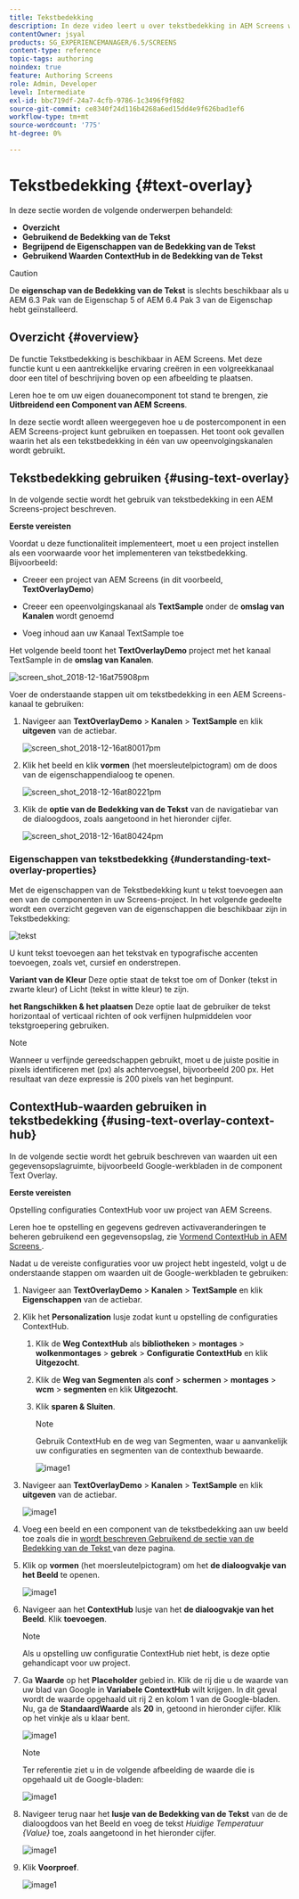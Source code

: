```yaml
---
title: Tekstbedekking
description: In deze video leert u over tekstbedekking in AEM Screens waarmee u een aantrekkelijke ervaring kunt creëren in een Volgkanaal door een titel of een beschrijving boven op een afbeelding op te geven.
contentOwner: jsyal
products: SG_EXPERIENCEMANAGER/6.5/SCREENS
content-type: reference
topic-tags: authoring
noindex: true
feature: Authoring Screens
role: Admin, Developer
level: Intermediate
exl-id: bbc719df-24a7-4cfb-9786-1c3496f9f082
source-git-commit: ce8340f24d116b4268a6ed15dd4e9f626bad1ef6
workflow-type: tm+mt
source-wordcount: '775'
ht-degree: 0%

---
```


# Tekstbedekking {#text-overlay}

In deze sectie worden de volgende onderwerpen behandeld:

* **Overzicht**
* **Gebruikend de Bedekking van de Tekst**
* **Begrijpend de Eigenschappen van de Bedekking van de Tekst**
* **Gebruikend Waarden ContextHub in de Bedekking van de Tekst**

>[!CAUTION]
>
>De **eigenschap van de Bedekking van de Tekst** is slechts beschikbaar als u AEM 6.3 Pak van de Eigenschap 5 of AEM 6.4 Pak 3 van de Eigenschap hebt geïnstalleerd.

## Overzicht {#overview}

De functie Tekstbedekking is beschikbaar in AEM Screens. Met deze functie kunt u een aantrekkelijke ervaring creëren in een volgreekkanaal door een titel of beschrijving boven op een afbeelding te plaatsen.

Leren hoe te om uw eigen douanecomponent tot stand te brengen, zie **Uitbreidend een Component van AEM Screens**.

In deze sectie wordt alleen weergegeven hoe u de postercomponent in een AEM Screens-project kunt gebruiken en toepassen. Het toont ook gevallen waarin het als een tekstbedekking in één van uw opeenvolgingskanalen wordt gebruikt.

## Tekstbedekking gebruiken {#using-text-overlay}

In de volgende sectie wordt het gebruik van tekstbedekking in een AEM Screens-project beschreven.

**Eerste vereisten**

Voordat u deze functionaliteit implementeert, moet u een project instellen als een voorwaarde voor het implementeren van tekstbedekking. Bijvoorbeeld:

* Creeer een project van AEM Screens (in dit voorbeeld, **TextOverlayDemo**)

* Creeer een opeenvolgingskanaal als **TextSample** onder de **omslag van Kanalen** wordt genoemd

* Voeg inhoud aan uw **&#x200B;**&#x200B;Kanaal TextSample toe

Het volgende beeld toont het **TextOverlayDemo** project met het **&#x200B;**&#x200B;kanaal TextSample in de **omslag van Kanalen**.

![ screen_shot_2018-12-16at75908pm ](assets/screen_shot_2018-12-16at75908pm.png)

Voer de onderstaande stappen uit om tekstbedekking in een AEM Screens-kanaal te gebruiken:

1. Navigeer aan **TextOverlayDemo** > **Kanalen** > **TextSample** en klik **uitgeven** van de actiebar.

   ![ screen_shot_2018-12-16at80017pm ](assets/screen_shot_2018-12-16at80017pm.png)

1. Klik het beeld en klik **vormen** (het moersleutelpictogram) om de doos van de eigenschappendialoog te openen.

   ![ screen_shot_2018-12-16at80221pm ](assets/screen_shot_2018-12-16at80221pm.png)

1. Klik de **optie van de Bedekking van de Tekst** van de navigatiebar van de dialoogdoos, zoals aangetoond in het hieronder cijfer.

   ![ screen_shot_2018-12-16at80424pm ](assets/screen_shot_2018-12-16at80424pm.png)

### Eigenschappen van tekstbedekking {#understanding-text-overlay-properties}

Met de eigenschappen van de Tekstbedekking kunt u tekst toevoegen aan een van de componenten in uw Screens-project. In het volgende gedeelte wordt een overzicht gegeven van de eigenschappen die beschikbaar zijn in Tekstbedekking:

![ tekst ](assets/text.gif)

U kunt tekst toevoegen aan het tekstvak en typografische accenten toevoegen, zoals vet, cursief en onderstrepen.

**Variant van de Kleur** Deze optie staat de tekst toe om of Donker (tekst in zwarte kleur) of Licht (tekst in witte kleur) te zijn.

**het Rangschikken &amp; het plaatsen** Deze optie laat de gebruiker de tekst horizontaal of verticaal richten of ook verfijnen hulpmiddelen voor tekstgroepering gebruiken.

>[!NOTE]
>
>Wanneer u verfijnde gereedschappen gebruikt, moet u de juiste positie in pixels identificeren met (px) als achtervoegsel, bijvoorbeeld 200 px. Het resultaat van deze expressie is 200 pixels van het beginpunt.

## ContextHub-waarden gebruiken in tekstbedekking {#using-text-overlay-context-hub}

In de volgende sectie wordt het gebruik beschreven van waarden uit een gegevensopslagruimte, bijvoorbeeld Google-werkbladen in de component Text Overlay.

**Eerste vereisten**

Opstelling configuraties ContextHub voor uw project van AEM Screens.

Leren hoe te opstelling en gegevens gedreven activaveranderingen te beheren gebruikend een gegevensopslag, zie [ Vormend ContextHub in AEM Screens ](https://experienceleague.adobe.com/nl/docs/experience-manager-screens/user-guide/developing/configuring-context-hub).

Nadat u de vereiste configuraties voor uw project hebt ingesteld, volgt u de onderstaande stappen om waarden uit de Google-werkbladen te gebruiken:

1. Navigeer aan **TextOverlayDemo** > **Kanalen** > **TextSample** en klik **Eigenschappen** van de actiebar.

1. Klik het **Personalization** lusje zodat kunt u opstelling de configuraties ContextHub.

   1. Klik de **Weg ContextHub** als **bibliotheken** > **montages** > **wolkenmontages** > **gebrek** > **Configuratie ContextHub** en klik **Uitgezocht**.

   1. Klik de **Weg van Segmenten** als **conf** > **schermen** > **montages** > **wcm** > **segmenten** en klik **Uitgezocht**.

   1. Klik **sparen &amp; Sluiten**.

      >[!NOTE]
      >
      >Gebruik ContextHub en de weg van Segmenten, waar u aanvankelijk uw configuraties en segmenten van de contexthub bewaarde.

      ![ image1 ](/help/user-guide/assets/text-overlay/text-overlay8.png)

1. Navigeer aan **TextOverlayDemo** > **Kanalen** > **TextSample** en klik **uitgeven** van de actiebar.

   ![ image1 ](/help/user-guide/assets/text-overlay/text-overlay1.png)

1. Voeg een beeld en een component van de tekstbedekking aan uw beeld toe zoals die in [ wordt beschreven Gebruikend de sectie van de Bedekking van de Tekst ](/help/user-guide/text-overlay.md#using-text-overlay) van deze pagina.

1. Klik op **vormen** (het moersleutelpictogram) om het **de dialoogvakje van het Beeld** te openen.

   ![ image1 ](/help/user-guide/assets/text-overlay/text-overlay4.png)

1. Navigeer aan het **ContextHub** lusje van het **de dialoogvakje van het Beeld**. Klik **toevoegen**.

   >[!NOTE]
   >Als u opstelling uw configuratie ContextHub niet hebt, is deze optie gehandicapt voor uw project.

1. Ga **Waarde** op het **Placeholder** gebied in. Klik de rij die u de waarde van uw blad van Google in **Variabele ContextHub** wilt krijgen. In dit geval wordt de waarde opgehaald uit rij 2 en kolom 1 van de Google-bladen. Nu, ga de **StandaardWaarde** als **20** in, getoond in hieronder cijfer. Klik op het vinkje als u klaar bent.

   ![ image1 ](/help/user-guide/assets/text-overlay/text-overlay5.png)

   >[!NOTE]
   >Ter referentie ziet u in de volgende afbeelding de waarde die is opgehaald uit de Google-bladen:

   ![ image1 ](/help/user-guide/assets/text-overlay/text-overlay6.png)

1. Navigeer terug naar het **lusje van de Bedekking van de Tekst** van de de dialoogdoos van het Beeld en voeg de tekst *Huidige Temperatuur {Value}* toe, zoals aangetoond in het hieronder cijfer.

   ![ image1 ](/help/user-guide/assets/text-overlay/text-overlay7.png)

1. Klik **Voorproef**.

   ![ image1 ](/help/user-guide/assets/text-overlay/text-overlay10.png)
